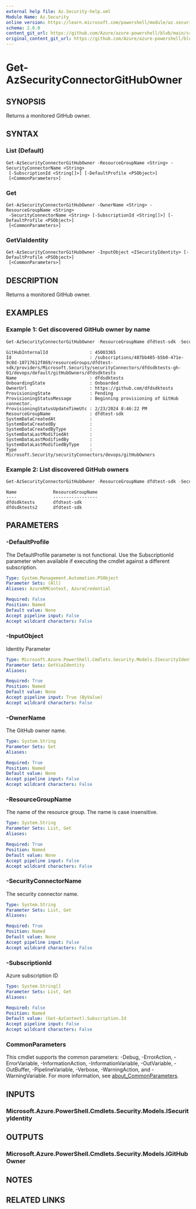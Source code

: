 ```yaml
---
external help file: Az.Security-help.xml
Module Name: Az.Security
online version: https://learn.microsoft.com/powershell/module/az.security/get-azsecurityconnectorgithubowner
schema: 2.0.0
content_git_url: https://github.com/Azure/azure-powershell/blob/main/src/Security/Security/help/Get-AzSecurityConnectorGitHubOwner.md
original_content_git_url: https://github.com/Azure/azure-powershell/blob/main/src/Security/Security/help/Get-AzSecurityConnectorGitHubOwner.md
---
```


# Get-AzSecurityConnectorGitHubOwner

## SYNOPSIS
Returns a monitored GitHub owner.

## SYNTAX

### List (Default)
```
Get-AzSecurityConnectorGitHubOwner -ResourceGroupName <String> -SecurityConnectorName <String>
 [-SubscriptionId <String[]>] [-DefaultProfile <PSObject>]
 [<CommonParameters>]
```

### Get
```
Get-AzSecurityConnectorGitHubOwner -OwnerName <String> -ResourceGroupName <String>
 -SecurityConnectorName <String> [-SubscriptionId <String[]>] [-DefaultProfile <PSObject>]
 [<CommonParameters>]
```

### GetViaIdentity
```
Get-AzSecurityConnectorGitHubOwner -InputObject <ISecurityIdentity> [-DefaultProfile <PSObject>]
 [<CommonParameters>]
```

## DESCRIPTION
Returns a monitored GitHub owner.

## EXAMPLES

### Example 1: Get discovered GitHub owner by name
```powershell
Get-AzSecurityConnectorGitHubOwner -ResourceGroupName dfdtest-sdk -SecurityConnectorName dfdsdktests-gh-01 -OwnerName dfdsdktests
```

```output
GitHubInternalId                : 45003365
Id                              : /subscriptions/487bb485-b5b0-471e-9c0d-10717612f869/resourceGroups/dfdtest-sdk/providers/Microsoft.Security/securityConnectors/dfdsdktests-gh-01/devops/default/gitHubOwners/dfdsdktests
Name                            : dfdsdktests
OnboardingState                 : Onboarded
OwnerUrl                        : https://github.com/dfdsdktests
ProvisioningState               : Pending
ProvisioningStatusMessage       : Beginning provisioning of GitHub connector.
ProvisioningStatusUpdateTimeUtc : 2/23/2024 8:46:22 PM
ResourceGroupName               : dfdtest-sdk
SystemDataCreatedAt             : 
SystemDataCreatedBy             : 
SystemDataCreatedByType         : 
SystemDataLastModifiedAt        : 
SystemDataLastModifiedBy        : 
SystemDataLastModifiedByType    : 
Type                            : Microsoft.Security/securityConnectors/devops/gitHubOwners
```

### Example 2: List discovered GitHub owners
```powershell
Get-AzSecurityConnectorGitHubOwner -ResourceGroupName dfdtest-sdk -SecurityConnectorName dfdsdktests-gh-01
```

```output
Name              ResourceGroupName
----              -----------------
dfdsdktests       dfdtest-sdk
dfdsdktests2      dfdtest-sdk
```

## PARAMETERS

### -DefaultProfile
The DefaultProfile parameter is not functional.
Use the SubscriptionId parameter when available if executing the cmdlet against a different subscription.

```yaml
Type: System.Management.Automation.PSObject
Parameter Sets: (All)
Aliases: AzureRMContext, AzureCredential

Required: False
Position: Named
Default value: None
Accept pipeline input: False
Accept wildcard characters: False
```

### -InputObject
Identity Parameter

```yaml
Type: Microsoft.Azure.PowerShell.Cmdlets.Security.Models.ISecurityIdentity
Parameter Sets: GetViaIdentity
Aliases:

Required: True
Position: Named
Default value: None
Accept pipeline input: True (ByValue)
Accept wildcard characters: False
```

### -OwnerName
The GitHub owner name.

```yaml
Type: System.String
Parameter Sets: Get
Aliases:

Required: True
Position: Named
Default value: None
Accept pipeline input: False
Accept wildcard characters: False
```

### -ResourceGroupName
The name of the resource group.
The name is case insensitive.

```yaml
Type: System.String
Parameter Sets: List, Get
Aliases:

Required: True
Position: Named
Default value: None
Accept pipeline input: False
Accept wildcard characters: False
```

### -SecurityConnectorName
The security connector name.

```yaml
Type: System.String
Parameter Sets: List, Get
Aliases:

Required: True
Position: Named
Default value: None
Accept pipeline input: False
Accept wildcard characters: False
```

### -SubscriptionId
Azure subscription ID

```yaml
Type: System.String[]
Parameter Sets: List, Get
Aliases:

Required: False
Position: Named
Default value: (Get-AzContext).Subscription.Id
Accept pipeline input: False
Accept wildcard characters: False
```

### CommonParameters
This cmdlet supports the common parameters: -Debug, -ErrorAction, -ErrorVariable, -InformationAction, -InformationVariable, -OutVariable, -OutBuffer, -PipelineVariable, -Verbose, -WarningAction, and -WarningVariable. For more information, see [about_CommonParameters](http://go.microsoft.com/fwlink/?LinkID=113216).

## INPUTS

### Microsoft.Azure.PowerShell.Cmdlets.Security.Models.ISecurityIdentity

## OUTPUTS

### Microsoft.Azure.PowerShell.Cmdlets.Security.Models.IGitHubOwner

## NOTES

## RELATED LINKS
